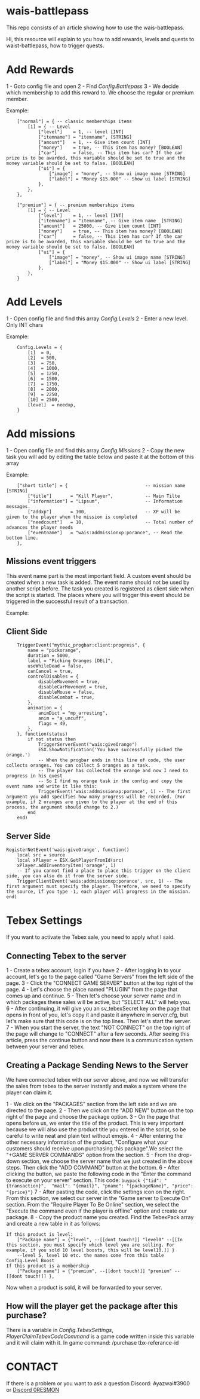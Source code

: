 # wais-battlepass
This repo consists of an article showing how to use the wais-battlepass.

Hi, this resource will explain to you how to add rewards, levels and quests to waist-battlepass, how to trigger quests.

# Add Rewards

1 - Goto config file and open
2 - Find _Config.Battlepass_
3 - We decide which membership to add this reward to. We choose the regular or premium member.

Example:
```
    ["normal"] = { -- classic memberships items
        [1] = { -- Level 
            ["level"]    = 1, -- level [INT]
            ["itemname"] = "itemname", [STRING]
            ["amount"]   = 1, -- Give item count [INT]
            ["money"]    = true, -- This item has money? [BOOLEAN]            
            ["car"]      = false, -- This item has car? If the car prize is to be awarded, this variable should be set to true and the money variable should be set to false. [BOOLEAN]
            ["ui"] = {
                ["image"] = "money", -- Show ui image name [STRING]
                ["label"] = "Money $15.000" -- Show ui label [STRING]
            },
        },
    },
```
```
    ["premium"] = { -- premium memberships items
        [1] = { -- Level 
            ["level"]    = 1, -- level [INT]
            ["itemname"] = "itemname", -- Give item name  [STRING]
            ["amount"]   = 25000, -- Give item count [INT]
            ["money"]    = true, -- This item has money? [BOOLEAN]            
            ["car"]      = false, -- This item has car? If the car prize is to be awarded, this variable should be set to true and the money variable should be set to false. [BOOLEAN]
            ["ui"] = {
                ["image"] = "money", -- Show ui image name [STRING]
                ["label"] = "Money $15.000" -- Show ui label [STRING]
            },
        },
    }
```

# Add Levels

1 - Open config file and find this array _Config.Levels_
2 - Enter a new level. Only INT chars

Example:
```
    Config.Levels = {
        [1]  = 0,
        [2]  = 500,
        [3]  = 750,
        [4]  = 1000,
        [5]  = 1250,
        [6]  = 1500,
        [7]  = 1750,
        [8]  = 2000,
        [9]  = 2250,
        [10] = 2500,
        [level]  = needxp,
    }
```

# Add missions

1 - Open config file and find this array _Config.Missions_
2 - Copy the new task you will add by editing the table below and paste it at the bottom of this array

Example:
```
    ["short title"] = {                             -- mission name [STRING]
        ["title"]       = "Kill Player",            -- Main Tilte
        ["information"] = "Lipsum",                 -- Informatıon messages.
        ["addxp"]       = 100,                      -- XP will be given to the player when the mission is completed
        ["needcount"]   = 10,                       -- Total number of advances the player needs
        ["eventname"]   = "wais:addmissionxp:porance", -- Read the bottom line.
    },
```

## Missions event triggers

This event name part is the most important field. A custom event should be created when a new task is added. The event name should not be used by another script before. The task you created is registered as client side when the script is started.
The places where you will trigger this event should be triggered in the successful result of a transaction.

Example:
## Client Side
```
    TriggerEvent("mythic_progbar:client:progress", {
        name = "pickorange",
        duration = 5000,
        label = "Picking Oranges [DEL]",
        useWhileDead = false,
        canCancel = true,
        controlDisables = {
            disableMovement = true,
            disableCarMovement = true,
            disableMouse = false,
            disableCombat = true,
        },
        animation = {
            animDict = "mp_arresting",
            anim = "a_uncuff",
            flags = 49,
        },
    }, function(status)
        if not status then
            TriggerServerEvent("wais:giveOrange")
            ESX.ShowNotification('You have successfully picked the orange.')
            -- When the progbar ends in this line of code, the user collects oranges. You can collect 5 oranges as a task.
            -- The player has collected the orange and now I need to progress in his quest
            -- So I find my orange task in the config and copy the event name and write it like this:
            TriggerEvent('wais:addmissionxp:porance', 1) -- The first argument you add specifies how many progress will be recorded. (For example, if 2 oranges are given to the player at the end of this process, the argument should change to 2.)
        end
    end)
```
## Server Side
```
RegisterNetEvent('wais:giveOrange', function()
    local src = source
    local xPlayer = ESX.GetPlayerFromId(src)
    xPlayer.addInventoryItem('orange', 1)
    -- If you cannot find a place to place this trigger on the client side, you can also do it from the server side.
    TriggerClientEvent('wais:addmissionxp:porance', src, 1) -- The first argument must specify the player. Therefore, we need to specify the source, if you type -1, each player will progress in the mission.
end)
```

# Tebex Settings

If you want to activate the Tebex sale, you need to apply what I said.

## Connecting Tebex to the server

1 - Create a tebex account, login if you have
2 - After logging in to your account, let's go to the page called "Game Servers" from the left side of the page.
3 - Click the "CONNECT GAME SERVER" button at the top right of the page.
4 - Let's choose the place named "PLUGIN" from the page that comes up and continue.
5 - Then let's choose your server name and in which packages these sales will be active, but "SELECT ALL" will help you.
6 - After continuing, it will give you an sv_tebexSecret key on the page that opens in front of you, let's copy it and paste it anywhere in server.cfg, but let's make sure that this code is on the top lines. Then let's start the server.
7 - When you start the server, the text "NOT CONNECT" on the top right of the page will change to "CONNECT" after a few seconds. After seeing this article, press the continue button and now there is a communication system between your server and tebex.

## Creating a Package Sending News to the Server

We have connected tebex with our server above, and now we will transfer the sales from tebex to the server instantly and make a system where the player can claim it.

1 - We click on the "PACKAGES" section from the left side and we are directed to the page.
2 - Then we click on the "ADD NEW" button on the top right of the page and choose the package option.
3 - On the page that opens before us, we enter the title of the product. This is very important because we will also use the product title you entered in the script, so be careful to write neat and plain text without emojis.
4 - After entering the other necessary information of the product, "Configure what your customers should receive upon purchasing this package".We select the "+GAME SERVER COMMANDS" option from the section.
5 - From the drop-down section, we choose the server name that we just created in the above steps. Then click the "ADD COMMAND" button at the bottom.
6 - After clicking the button, we paste the following code in the "Enter the command to execute on your server" section. This code: ```buypack {"tid": "{transaction}",  "mail": "{email}", "pname": "{packageName}", "price": "{price}"}```
7 - After pasting the code, click the settings icon on the right. From this section, we select our server in the "Game server to Execute On" section. From the "Require Player To Be Online" section, we select the "Execute the command even if the player is offline" option and create our package.
8 - Copy the product name you created. Find the TebexPack array and create a new table in it as follows: 
```
If this product is level:
    ["Package name"] = {"level", --[[dont touch!]] "level0" --[[In this section, you must specify which level you are selling. For example, if you sold 10 level boosts, this will be level10.]] }
    --level 5, level 10 etc. the names come from this table Config.Level Boost
If this product is a membership
    ["Package name"] = {"premium", --[[dont touch!]] "premium" --[[dont touch!]] },
```

Now when a product is sold, it will be forwarded to your server.

## How will the player get the package after this purchase?

There is a variable in _Config.TebexSettings_, _PlayerClaimTebexCodeCommand_ is a game code written inside this variable and it will claim with it.
In game command: /purchase tbx-referance-id

# CONTACT

If there is a problem or you want to ask a question Discord: Ayazwai#3900 or [Discord 0RESMON](discord.gg/0resmon)
